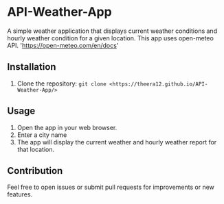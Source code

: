 # API-Weather-App
A simple weather application that displays current weather conditions and hourly weather condition for a given location.  This app uses open-meteo API. 'https://open-meteo.com/en/docs'
## Installation

1. Clone the repository: `git clone <https://theera12.github.io/API-Weather-App/>`

## Usage

1. Open the app in your web browser.
2. Enter a city name 
3. The app will display the current weather and hourly weather report for that location.

## Contribution

Feel free to open issues or submit pull requests for improvements or new features.
